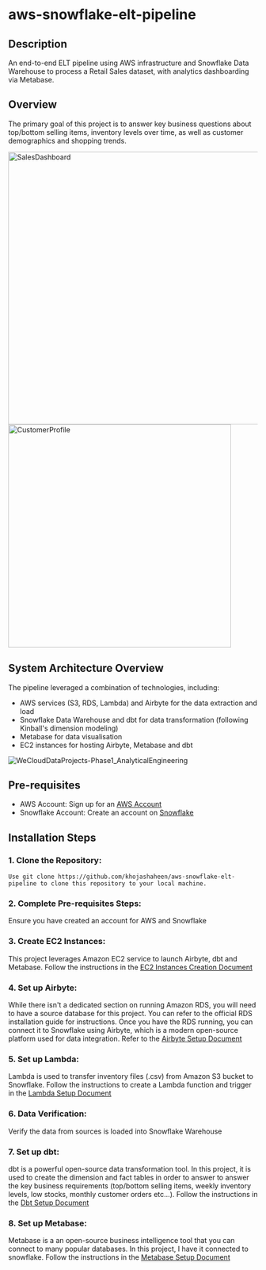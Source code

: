 # aws-snowflake-elt-pipeline
## Description
An end-to-end ELT pipeline using AWS infrastructure and Snowflake Data Warehouse to process a Retail Sales dataset, with analytics dashboarding via Metabase.

## Overview
The primary goal of this project is to answer key business questions about top/bottom selling items, inventory levels over time, as well as customer demographics and shopping trends.

<img width="550" alt="SalesDashboard" src="https://github.com/khojashaheen/aws-snowflake-elt-pipeline/assets/132402838/8b2d85be-92ec-4a53-9530-974a8a4f6155">
<img width="450" alt="CustomerProfile" src="https://github.com/khojashaheen/aws-snowflake-elt-pipeline/assets/132402838/d62af794-1571-41f1-b29a-12ec0d0f3ce0">



## System Architecture Overview
The pipeline leveraged a combination of technologies, including: 
- AWS services (S3, RDS, Lambda) and Airbyte for the data extraction and load
- Snowflake Data Warehouse and dbt for data transformation (following Kinball's dimension modeling)
- Metabase for data visualisation
- EC2 instances for hosting Airbyte, Metabase and dbt
  
![WeCloudDataProjects-Phase1_AnalyticalEngineering](https://github.com/khojashaheen/aws-snowflake-elt-pipeline/assets/132402838/8f248f35-e592-4715-8d95-157fef660efc)

## Pre-requisites
- AWS Account: Sign up for an [AWS Account](https://aws.amazon.com/)
- Snowflake Account: Create an account on [Snowflake](https://www.snowflake.com/en/)

## Installation Steps
### 1. Clone the Repository:
	Use git clone https://github.com/khojashaheen/aws-snowflake-elt-pipeline to clone this repository to your local machine.

### 2. Complete Pre-requisites Steps:
Ensure you have created an account for AWS and Snowflake

### 3. Create EC2 Instances:
This project leverages Amazon EC2 service to launch Airbyte, dbt and Metabase. Follow the instructions in the [EC2 Instances Creation Document](docs/a.Create%20AWS%20EC2%20Instances.md)

### 4. Set up Airbyte:
While there isn't a dedicated section on running Amazon RDS, you will need to have a source database for this project. You can refer to the official RDS installation guide for instructions.
Once you have the RDS running, you can connect it to Snowflake using Airbyte, which is a modern open-source platform used for data integration. Refer to the [Airbyte Setup Document](docs/b.Setup%20Airbyte.md)

### 5. Set up Lambda:
Lambda is used to transfer inventory files (.csv) from Amazon S3 bucket to Snowflake. Follow the instructions to create a Lambda function and trigger in the [Lambda Setup Document](docs/c.Setup%20AWS%20Lambda.md)

### 6. Data Verification:
Verify the data from sources is loaded into Snowflake Warehouse

### 7. Set up dbt:
dbt is a powerful open-source data transformation tool. In this project, it is used to create the dimension and fact tables in order to answer to answer the key business requirements (top/bottom selling items, weekly inventory levels, low stocks, monthly customer orders etc...). Follow the instructions in the [Dbt Setup Document](docs/d.Setup%20of%20dbt%20models.md)

### 8. Set up Metabase:
Metabase is a an open-source business intelligence tool that you can connect to many popular databases. In this project, I have it connected to snowflake. Follow the instructions in the [Metabase Setup Document](docs/e.Setup%20of%20Metabase.md)
